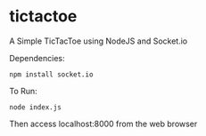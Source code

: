 tictactoe
=========

A Simple TicTacToe using NodeJS and Socket.io

Dependencies:

	npm install socket.io

To Run:

	node index.js

Then access localhost:8000 from the web browser